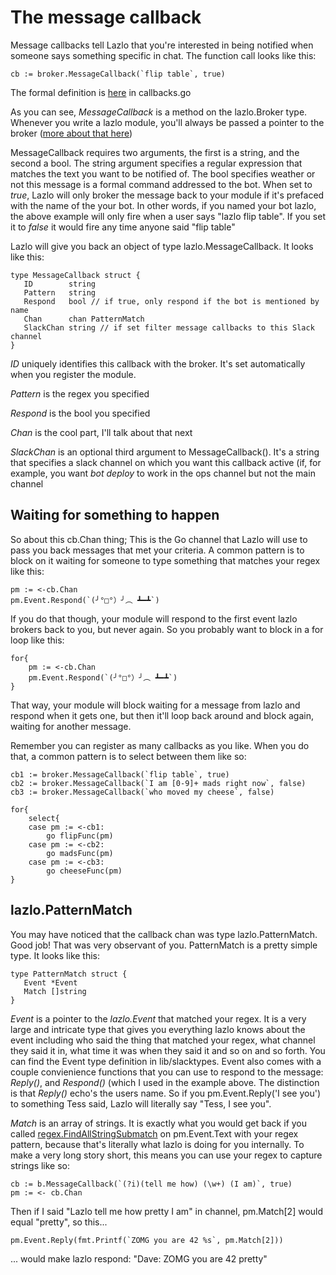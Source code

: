 # The message callback

Message callbacks tell Lazlo that you're interested in being notified when
someone says something specific in chat. The function call looks like this: 

```
cb := broker.MessageCallback(`flip table`, true)
```

The formal definition is [here](https://github.com/klaidliadon/lazlo/blob/master/lib/callbacks.go#L113) in callbacks.go

As you can see, *MessageCallback* is a method on the lazlo.Broker type.
Whenever you write a lazlo module, you'll always be passed a pointer to the
broker ([more about that here](plugins.md))

MessageCallback requires two arguments, the first is a string, and the second a
bool. The string argument specifies a regular expression that matches the text
you want to be notified of.  The bool specifies weather or not this message is
a formal command addressed to the bot. When set to *true*, Lazlo will only
broker the message back to your module if it's prefaced with the name of the
your bot. In other words, if you named your bot lazlo, the above example will
only fire when a user says "lazlo flip table". If you set it to *false* it
would fire any time anyone said "flip table"

Lazlo will give you back an object of type lazlo.MessageCallback. It looks like
this: 

```
type MessageCallback struct {
   ID        string
   Pattern   string
   Respond   bool // if true, only respond if the bot is mentioned by name
   Chan      chan PatternMatch
   SlackChan string // if set filter message callbacks to this Slack channel
}
```

*ID* uniquely identifies this callback with the broker. It's set automatically
when you register the module. 

*Pattern* is the regex you specified 

*Respond* is the bool you specified 

*Chan* is the cool part, I'll talk about that next

*SlackChan* is an optional third argument to MessageCallback(). It's a string
that  specifies a slack channel on which you want this callback active (if, for
example, you want *bot deploy* to work in the ops channel but not the main
channel

## Waiting for something to happen
So about this cb.Chan thing; This is the Go channel that Lazlo will use to pass
you back messages that met your criteria. A common pattern is to block on it
waiting for someone to type something that matches your regex like this: 

```
pm := <-cb.Chan
pm.Event.Respond(`(╯°□°）╯︵ ┻━┻`)
``` 

If you do that though, your module will respond to the first event lazlo
brokers back to you, but never again.  So you probably want to block in a for
loop like this: 

```
for{
	pm := <-cb.Chan
	pm.Event.Respond(`(╯°□°）╯︵ ┻━┻`)
}
``` 
That way, your module will block waiting for a message from lazlo and respond
when it gets one, but then it'll loop back around and block again, waiting for
another message.

Remember you can register as many callbacks as you like. When you do that, a
common pattern is to select between them like so: 


```
cb1 := broker.MessageCallback(`flip table`, true)
cb2 := broker.MessageCallback(`I am [0-9]+ mads right now`, false)
cb3 := broker.MessageCallback(`who moved my cheese`, false)

for{
	select{
	case pm := <-cb1:
		go flipFunc(pm)
	case pm := <-cb2:
		go madsFunc(pm)
	case pm := <-cb3:
		go cheeseFunc(pm)
}
``` 

## lazlo.PatternMatch
You may have noticed that the callback chan was type lazlo.PatternMatch. Good
job! That was very observant of you. PatternMatch is a pretty simple type. It
looks like this: 

```
type PatternMatch struct {
   Event *Event
   Match []string
}
```

*Event* is a pointer to the *lazlo.Event* that matched your regex. It is a very
large and intricate type that gives you everything lazlo knows about the event
including who said the thing that matched your regex, what channel they said it
in, what time it was when they said it and so on and so forth. You can find the
Event type definition in lib/slacktypes. Event also comes with a couple
convienience functions that you can use to respond to the message: *Reply()*,
and *Respond()* (which I used in the example above. The distinction is that
*Reply()* echo's the users name. So if you pm.Event.Reply('I see you') to
something Tess said, Lazlo will literally say "Tess, I see you".

*Match* is an array of strings. It is exactly what you would get back if you
called [regex.FindAllStringSubmatch]() on pm.Event.Text with your regex
pattern, because that's literally what lazlo is doing for you internally. To
make a very long story short, this means you can use your regex to capture
strings like so: 

```
cb := b.MessageCallback(`(?i)(tell me how) (\w+) (I am)`, true)
pm := <- cb.Chan
```

Then if I said "Lazlo tell me how pretty I am" in channel, pm.Match[2] would
equal "pretty", so this...

```
pm.Event.Reply(fmt.Printf(`ZOMG you are 42 %s`, pm.Match[2]))
```

... would make lazlo respond: "Dave: ZOMG you are 42 pretty"


